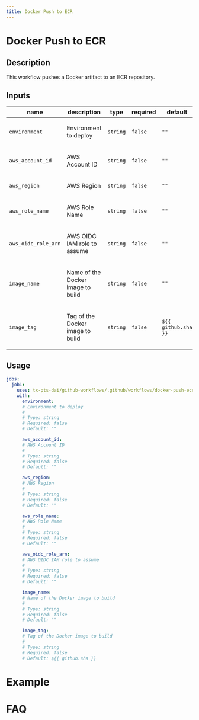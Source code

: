 ```yaml
---
title: Docker Push to ECR
---
```


<!-- action-docs-header source=".github/workflows/docker-push-ecr.yaml" -->
# Docker Push to ECR
<!-- action-docs-header source=".github/workflows/docker-push-ecr.yaml" -->

## Description

This workflow pushes a Docker artifact to an ECR repository.

<!-- action-docs-inputs source=".github/workflows/docker-push-ecr.yaml" -->
## Inputs

| name | description | type | required | default |
| --- | --- | --- | --- | --- |
| `environment` | <p>Environment to deploy</p> | `string` | `false` | `""` |
| `aws_account_id` | <p>AWS Account ID</p> | `string` | `false` | `""` |
| `aws_region` | <p>AWS Region</p> | `string` | `false` | `""` |
| `aws_role_name` | <p>AWS Role Name</p> | `string` | `false` | `""` |
| `aws_oidc_role_arn` | <p>AWS OIDC IAM role to assume</p> | `string` | `false` | `""` |
| `image_name` | <p>Name of the Docker image to build</p> | `string` | `false` | `""` |
| `image_tag` | <p>Tag of the Docker image to build</p> | `string` | `false` | `${{ github.sha }}` |
<!-- action-docs-inputs source=".github/workflows/docker-push-ecr.yaml" -->

<!-- action-docs-outputs source=".github/workflows/docker-push-ecr.yaml" -->

<!-- action-docs-outputs source=".github/workflows/docker-push-ecr.yaml" -->

<!-- action-docs-usage source=".github/workflows/docker-push-ecr.yaml" project="tx-pts-dai/github-workflows/.github/workflows/docker-push-ecr.yaml" version="v1" -->
## Usage

```yaml
jobs:
  job1:
    uses: tx-pts-dai/github-workflows/.github/workflows/docker-push-ecr.yaml@v1
    with:
      environment:
      # Environment to deploy
      #
      # Type: string
      # Required: false
      # Default: ""

      aws_account_id:
      # AWS Account ID
      #
      # Type: string
      # Required: false
      # Default: ""

      aws_region:
      # AWS Region
      #
      # Type: string
      # Required: false
      # Default: ""

      aws_role_name:
      # AWS Role Name
      #
      # Type: string
      # Required: false
      # Default: ""

      aws_oidc_role_arn:
      # AWS OIDC IAM role to assume
      #
      # Type: string
      # Required: false
      # Default: ""

      image_name:
      # Name of the Docker image to build
      #
      # Type: string
      # Required: false
      # Default: ""

      image_tag:
      # Tag of the Docker image to build
      #
      # Type: string
      # Required: false
      # Default: ${{ github.sha }}
```
<!-- action-docs-usage source=".github/workflows/docker-push-ecr.yaml" project="tx-pts-dai/github-workflows/.github/workflows/docker-push-ecr.yaml" version="v1" -->

# Example

# FAQ
